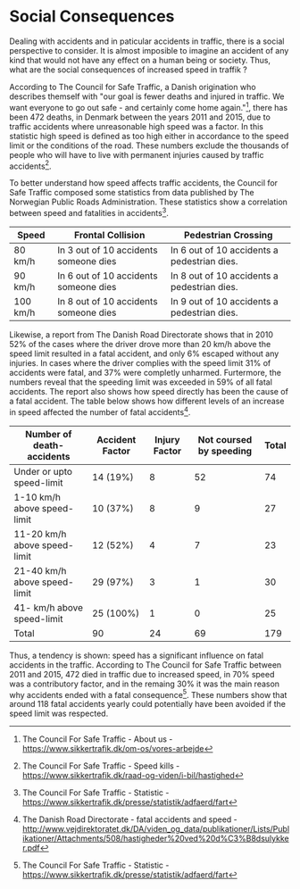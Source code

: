 # Social Consequences

Dealing with accidents and in paticular accidents in traffic, there is a social perspective to consider. It is almost imposible to imagine an accident of any kind that would not have any effect on a human being or society. Thus, what are the social consequences of increased speed in traffik ?

According to The Council for Safe Traffic, a Danish origination who describes themself with "our goal is fewer deaths and injured in traffic. We want everyone to go out safe - and certainly come home again."[^1], there has been 472 deaths, in Denmark between the years 2011 and 2015, due to traffic accidents where unreasonable high speed was a factor. In this statistic high speed is defined as too high either in accordance to the speed limit or the conditions of the road. These numbers exclude the thousands of people who will have to live with permanent injuries caused by traffic accidents[^2]. 

To better understand how speed affects traffic accidents, the Council for Safe Traffic composed some statistics from data published by The Norwegian Public Roads Administration. These statistics show a correlation between speed and fatalities in accidents[^3].

| Speed | Frontal Collision | Pedestrian Crossing |
| ----- | ----------------- | ------------------- |
| 80 km/h | In 3 out of 10 accidents someone dies | In 6 out of 10 accidents a pedestrian dies. |
| 90 km/h | In 6 out of 10 accidents someone dies | In 8 out of 10 accidents a pedestrian dies. |
| 100 km/h | In 8 out of 10 accidents someone dies | In 9 out of 10 accidents a pedestrian dies. |


Likewise, a report from The Danish Road Directorate shows that in 2010 52% of the cases where the driver drove more than 20 km/h above the speed limit resulted in a fatal accident, and only 6% escaped without any injuries. In cases where the driver complies with the speed limit 31% of accidents were fatal, and 37% were completly unharmed. Furtermore, the numbers reveal that the speeding limit was exceeded in 59% of all fatal accidents. The report also shows how speed directly has been the cause of a fatal accident. The table below shows how different levels of an increase in speed affected the number of fatal accidents[^4].


| Number of death-accidents | Accident Factor | Injury Factor | Not coursed by speeding | Total |
| -------- | -------- | -------- | -------- | -------- |
| Under or upto speed-limit     | 14 (19%)     | 8     | 52     | 74     |
| 1-10 km/h above speed-limit     | 10 (37%)     | 8     | 9     | 27     |
| 11-20 km/h above speed-limit     | 12 (52%)     | 4     | 7     | 23     |
| 21-40 km/h above speed-limit     | 29 (97%)     | 3     | 1     | 30     |
| 41- km/h above speed-limit     | 25 (100%)     | 1     | 0     | 25     |
| Total | 90 | 24 | 69 | 179 |


Thus, a tendency is shown: speed has a significant influence on fatal accidents in the traffic. According to The Council for Safe Traffic between 2011 and 2015, 472 died in traffic due to increased speed, in 70% speed was a contributory factor, and in the remaing 30% it was the main reason why accidents ended with a fatal consequence[^3].
These numbers show that around 118 fatal accidents yearly could potentially have been avoided if the speed limit was respected.

[^1]: The Council For Safe Traffic - About us - https://www.sikkertrafik.dk/om-os/vores-arbejde

[^2]: The Council For Safe Traffic - Speed kills - https://www.sikkertrafik.dk/raad-og-viden/i-bil/hastighed

[^3]: The Council For Safe Traffic - Statistic - https://www.sikkertrafik.dk/presse/statistik/adfaerd/fart

[^4]: The Danish Road Directorate - fatal accidents and speed - http://www.vejdirektoratet.dk/DA/viden_og_data/publikationer/Lists/Publikationer/Attachments/508/hastigheder%20ved%20d%C3%B8dsulykker.pdf
